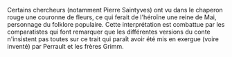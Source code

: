 Certains chercheurs (notamment Pierre Saintyves) ont vu dans le chaperon rouge une couronne de fleurs,
ce qui ferait de l'héroïne une reine de Mai, personnage du folklore populaire. Cette interprétation est combattue par les comparatistes qui font remarquer
que les différentes versions du conte n'insistent pas toutes sur ce trait qui paraît avoir été mis en exergue (voire inventé) par Perrault et les frères Grimm. 